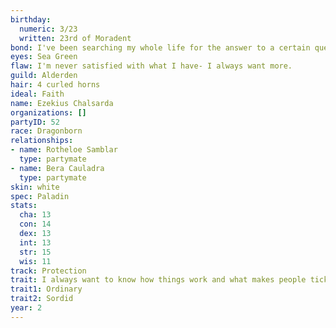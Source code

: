 ```yaml
---
birthday:
  numeric: 3/23
  written: 23rd of Moradent
bond: I've been searching my whole life for the answer to a certain question.
eyes: Sea Green
flaw: I'm never satisfied with what I have- I always want more.
guild: Alderden
hair: 4 curled horns
ideal: Faith
name: Ezekius Chalsarda
organizations: []
partyID: 52
race: Dragonborn
relationships:
- name: Rotheloe Samblar
  type: partymate
- name: Bera Cauladra
  type: partymate
skin: white
spec: Paladin
stats:
  cha: 13
  con: 14
  dex: 13
  int: 13
  str: 15
  wis: 11
track: Protection
trait: I always want to know how things work and what makes people tick.
trait1: Ordinary
trait2: Sordid
year: 2
---
```

